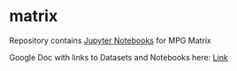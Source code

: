 # matrix
Repository contains <a href="https://jupyter.org/">Jupyter Notebooks</a> for MPG Matrix

Google Doc with links to Datasets and Notebooks here: <a href="https://bit.ly/2VRFmXT">Link</a>
